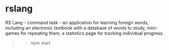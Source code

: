 # rslang

RS Lang - command task -
an application for learning foreign words, including an electronic textbook with a database of words to study, mini-games for repeating them, a statistics page for tracking individual progress.

> > npm start
